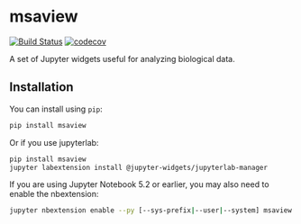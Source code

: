 # msaview

[![Build Status](https://travis-ci.org/ostrokach/msaview.svg?branch=master)](https://travis-ci.org/ostrokach/msaview)
[![codecov](https://codecov.io/gh/ostrokach/msaview/branch/master/graph/badge.svg)](https://codecov.io/gh/ostrokach/msaview)

A set of Jupyter widgets useful for analyzing biological data.

## Installation

You can install using `pip`:

```bash
pip install msaview
```

Or if you use jupyterlab:

```bash
pip install msaview
jupyter labextension install @jupyter-widgets/jupyterlab-manager
```

If you are using Jupyter Notebook 5.2 or earlier, you may also need to enable
the nbextension:

```bash
jupyter nbextension enable --py [--sys-prefix|--user|--system] msaview
```
